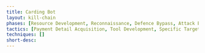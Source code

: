 ```yaml
---
title: Carding Bot
layout: kill-chain
phases: [Resource Development, Reconnaissance, Defence Bypass, Attack Execution, Actions on the Objective]
tactics: [Payment Detail Acquisition, Tool Development, Specific Target, Loose Target, Mitigation Bypass, Human Emulation, Proxying, Account Creation, Payment Detail Abuse, Exfiltration]
techniques: []
short-desc: 
---
```


